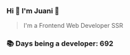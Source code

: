 ### Hi 👋 I&#39;m Juani 🦁

> I&#39;m a Frontend Web Developer SSR

### 📚 Days being a developer: 692
